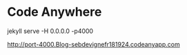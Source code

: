 

# Code Anywhere

jekyll serve -H 0.0.0.0 -p4000

http://port-4000.Blog-sebdevignefr181924.codeanyapp.com